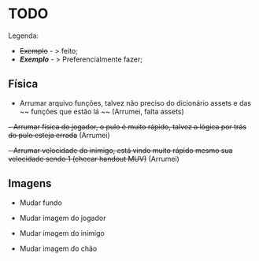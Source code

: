 # TODO

Legenda: 
- ~~Exemplo~~  - > feito;
- ***Exemplo*** - > Preferencialmente fazer;


## Física
- Arrumar arquivo funções, talvez não preciso do dicionário assets e das ~~ funções que estão lá ~~ (Arrumei, falta assets)

~~- Arrumar física do jogador, o pulo é muito rápido, talvez a lógica por trás do pulo esteja errada~~  (Arrumei)

~~- Arrumar velocidade do inimigo, está vindo muito rápido mesmo sua velocidade sendo 1 (checar handout MUV)~~ (Arrumei)


## Imagens
    
- Mudar fundo

- Mudar imagem do jogador

- Mudar imagem do inimigo

- Mudar imagem do chão

